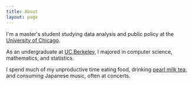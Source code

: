 ```yaml
---
title: About
layout: page
---
```


I'm a master's student studying data analysis and public policy at the
[University of Chicago](http://www.uchicago.edu).

As an undergraduate at [UC Berkeley](http://www.berkeley.edu/),
I majored in computer science, mathematics, and statistics.

I spend much of my unproductive time eating food, drinking
[pearl milk tea](https://en.wikipedia.org/wiki/Bubble_tea), and
consuming Japanese music, often at concerts.
